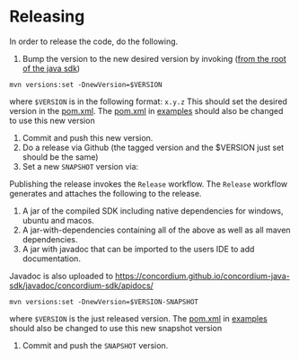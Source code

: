 # Releasing


In order to release the code, do the following.


1. Bump the version to the new desired version by invoking ([from the root of the java sdk](../concordium-sdk/))
```
mvn versions:set -DnewVersion=$VERSION
```
where `$VERSION` is in the following format: `x.y.z`
This should set the desired version in the [pom.xml](../concordium-sdk/pom.xml).
The [pom.xml](../concordium-sdk-examples/pom.xml) in [examples](../concordium-sdk-examples) should also be changed to use this new version

1. Commit and push this new version.
1. Do a release via Github (the tagged version and the $VERSION just set should be the same)
1. Set a new `SNAPSHOT` version via:

Publishing the release invokes the `Release` workflow. The `Release` workflow generates and attaches the following to the release.
1. A jar of the compiled SDK including native dependencies for windows, ubuntu and macos.
2. A jar-with-dependencies containing all of the above as well as all maven dependencies.
3. A jar with javadoc that can be imported to the users IDE to add documentation.

Javadoc is also uploaded to https://concordium.github.io/concordium-java-sdk/javadoc/concordium-sdk/apidocs/

```
mvn versions:set -DnewVersion=$VERSION-SNAPSHOT
```
where `$VERSION` is the just released version.
The [pom.xml](../concordium-sdk-examples/pom.xml) in [examples](../concordium-sdk-examples) should also be changed to use this new snapshot version
1. Commit and push the `SNAPSHOT` version.

